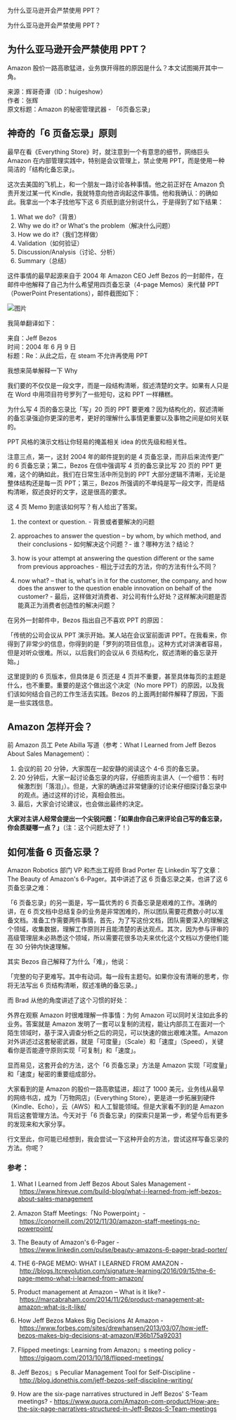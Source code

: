 为什么亚马逊开会严禁使用 PPT？

为什么亚马逊开会严禁使用 PPT？

## 为什么亚马逊开会严禁使用 PPT？



Amazon 股价一路高歌猛进，业务旗开得胜的原因是什么？本文试图揭开其中一角。

来源：辉哥奇谭（ID：huigeshow）  
作者：张辉  
原文标题：Amazon 的秘密管理武器 - 「6页备忘录」  

## 神奇的「6 页备忘录」原则

最早在看《Everything Store》时，就注意到一个有意思的细节，网络巨头 Amazon 在内部管理实践中，特别是会议管理上，禁止使用 PPT，而是使用一种简洁的「结构化备忘录」。

这次去美国的飞机上，和一个朋友一路讨论各种事情。他之前正好在 Amazon 负责开发过某一代 Kindle，我就特意向他咨询起这件事情。他和我确认：的确如此。我拿出一个本子找他写下这 6 页纸到底分别说什么，于是得到了如下结果：

1. What we do?（背景）  
2. Why we do it? or What's the problem（解决什么问题）
4. How we do it?（我们怎样做）
3. Validation（如何验证）
4. Discussion/Analysis（讨论、分析）
5. Summary（总结）

这件事情的最早起源来自于 2004 年 Amazon CEO Jeff Bezos 的一封邮件，在邮件中他解释了自己为什么希望用四页备忘录（4-page Memos）来代替 PPT（PowerPoint Presentations），邮件截图如下：

![图片](https://mmbiz.qpic.cn/mmbiz_jpg/5iaIGXIYswI2NY0xvyqypibm4tEibJ3YNd1hRXk4f9ceEEyyoLLaGB0PUs90ke5YjKibias2VzkuaibAk8ObxDrTb34g/640?wx_fmt=jpeg&tp=webp&wxfrom=5&wx_lazy=1&wx_co=1)

我简单翻译如下：

来自：Jeff Bezos  
时间：2004 年 6 月 9 日  
标题：Re：从此之后，在 steam 不允许再使用 PPT  
  
我想来简单解释一下 Why  
  
我们要的不仅仅是一段文字，而是一段结构清晰，叙述清楚的文字。如果有人只是在 Word 中用项目符号罗列了一些短句，这和 PPT 一样糟糕。  
  
为什么写 4 页的备忘录比「写」20 页的 PPT 要更难？因为结构化的，叙述清晰的备忘录强迫你更深的思考，更好的理解什么事情更重要以及事物之间是如何关联的。  
  
PPT 风格的演示文档让你轻易的掩盖相关 idea 的优先级和相关性。

注意三点，第一，这封 2004 年的邮件提到的是 4 页备忘录，而非后来流传更广的 6 页备忘录；第二，Bezos 在信中强调写 4 页的备忘录比写 20 页的 PPT 更难，这个的确如此，我们在日常生活中所见到的 PPT 大部分逻辑不清晰，无论是整体结构还是每一页 PPT；第三，Bezos 所强调的不单纯是写一段文字，而是结构清晰，叙述良好的文字，这是很高的要求。

这 4 页 Memo 到底该如何写？有人给出了答案。

1. the context or question. - 背景或者要解决的问题  
  
2. approaches to answer the question – by whom, by which method, and their conclusions - 如何解决这个问题？- 谁？哪种方法？结论？  
3. how is your attempt at answering the question different or the same from previous approaches - 相比于过去的方法，你的方法有什么不同？  
4. now what? – that is, what's in it for the customer, the company, and how does the answer to the question enable innovation on behalf of the customer? - 最后，这样做对消费者、对公司有什么好处？这样解决问题是否能真正为消费者创造性的解决问题？

在另外一封邮件中，Bezos 指出自己不喜欢 PPT 的原因：

「传统的公司会议从 PPT 演示开始。某人站在会议室前面讲 PPT。在我看来，你得到了非常少的信息，你得到的是「罗列的项目信息」。这种方式对讲演者容易，但是对听众很难。所以，以后我们的会议从 6 页结构化，叙述清晰的备忘录开始。」

这里提到的 6 页版本，但具体是 6 页还是 4 页并不重要，甚至具体每页的主题是什么，也不重要。重要的是这个做出这个决定（No more PPT）的原因，以及我们该如何结合自己的工作生活去实践。Bezos 的上面两封邮件解释了原因，下面是一些实践信息。

  

## Amazon 怎样开会？

前 Amazon 员工 Pete Abilla 写道（参考：What I Learned from Jeff Bezos About Sales Management）：

1. 会议的前 20 分钟，大家围在一起安静的阅读这个 4-6 页的备忘录。
2. 20 分钟后，大家一起讨论备忘录的内容，仔细质询主讲人（一个细节：有时候激烈到「落泪」）。但是，大家的确通过非常健康的讨论来仔细探讨备忘录中的观点。通过这样的讨论，真相会胜出。
3. 最后，大家会讨论建议，也会做出最终的决定。
    

**大家对主讲人经常会提出一个尖锐问题：「如果由你自己来评论自己写的备忘录，你会质疑哪一点？」**（注：这个问题太好了！）

  

## 如何准备 6 页备忘录？

Amazon Robotics 部门 VP 和杰出工程师 Brad Porter 在 Linkedin 写了文章：The Beauty of Amazon's 6-Pager。其中讲述了这 6 页备忘录之美，也讲了这 6 页备忘录之难：

「6 页备忘录」的另一面是，写一篇优秀的 6 页备忘录是艰难的工作。准确的讲，在 6 页文档中总结复杂的业务是非常困难的，所以团队需要花费数小时以准备文档。准备工作需要两件事情，首先，为了写这份文档，团队需要深入的理解这个领域，收集数据，理解工作原则并且能清楚的表达观点。其次，因为参与评审的高级管理层未必熟悉这个领域，所以需要花很多功夫来优化这个文档以方便他们能在 30 分钟内快速理解。

其实 Bezos 自己解释了为什么「难」，他说：

「完整的句子更难写。其中有动词。每一段有主题句。如果你没有清晰的思考，你将无法写出 6 页结构清晰，叙述准确的备忘录。」

而 Brad 从他的角度讲述了这个习惯的好处：

外界在观察 Amazon 时很难理解一件事情：为何 Amazon 可以同时关注如此多的业务。答案就是 Amazon 发明了一套可以复制的流程，能让内部员工在面对一个陌生领域时，基于深入调查分析之后的洞见，可以快速的做出艰难决策。Amazon 对外讲述过这套秘密武器，就是「可度量」（Scale）和「速度」（Speed），关键看你是否能遵守原则实现「可复制」和「速度」。

显而易见，这套开会的方法，这个「6 页备忘录」方法是 Amazon 实现「可度量」和「速度」秘密的重要组成部分。

大家看到的是 Amazon 的股价一路高歌猛进，超过了 1000 美元，业务线从最早的网络书店，成为「万物网店」（Everything Store），更是进一步拓展到硬件（Kindle、Echo），云（AWS）和人工智能领域。但是大家看不到的是 Amazon 背后这套管理方法。今天对于「6 页备忘录」的探索只是第一步，希望今后有更多的发现来和大家分享。

行文至此，你可能已经想到，我会尝试一下这种开会的方法，尝试这样写备忘录的方法。你呢？

### 参考：

1. What I Learned from Jeff Bezos About Sales Management - https://www.hirevue.com/build-blog/what-i-learned-from-jeff-bezos-about-sales-management
    
2. Amazon Staff Meetings:「No Powerpoint」- https://conorneill.com/2012/11/30/amazon-staff-meetings-no-powerpoint/
    
3. The Beauty of Amazon's 6-Pager - https://www.linkedin.com/pulse/beauty-amazons-6-pager-brad-porter/
    
4. THE 6-PAGE MEMO: WHAT I LEARNED FROM AMAZON - http://blogs.ltcrevolution.com/signature-learning/2016/09/15/the-6-page-memo-what-i-learned-from-amazon/
    
5. Product management at Amazon – What is it like? - https://marcabraham.com/2014/11/26/product-management-at-amazon-what-is-it-like/
    
6. How Jeff Bezos Makes Big Decisions At Amazon - https://www.forbes.com/sites/drewhansen/2013/03/07/how-jeff-bezos-makes-big-decisions-at-amazon/#36b175a92031
    
7. Flipped meetings: Learning from Amazon』s meeting policy - https://gigaom.com/2013/10/18/flipped-meetings/
    
8. Jeff Bezos』s Peculiar Management Tool for Self-Discipline - http://blog.idonethis.com/jeff-bezos-self-discipline-writing/
    
9. How are the six-page narratives structured in Jeff Bezos' S-Team meetings? - https://www.quora.com/Amazon-com-product/How-are-the-six-page-narratives-structured-in-Jeff-Bezos-S-Team-meetings
    
